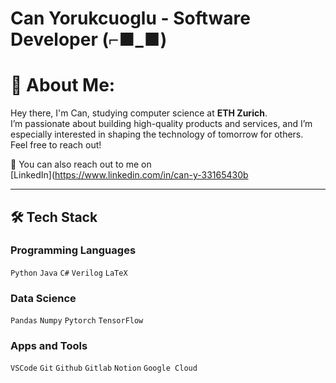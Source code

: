# Can Yorukcuoglu - Software Developer (⌐■_■)

# 💫 About Me:
Hey there, I'm Can, studying computer science at **ETH Zurich**.<br>
I’m passionate about building high-quality products and services, and I’m especially interested in shaping the technology of tomorrow for others.  
Feel free to reach out!  

💬 You can also reach out to me on  
[LinkedIn](https://www.linkedin.com/in/can-y-33165430b


---

## 🛠 Tech Stack

### Programming Languages
`Python` `Java` `C#` `Verilog` `LaTeX`

### Data Science
`Pandas` `Numpy` `Pytorch` `TensorFlow`

### Apps and Tools
`VSCode` `Git` `Github` `Gitlab` `Notion` `Google Cloud`



<!--
**D33pThink3r/D33pThink3r** is a ✨ _special_ ✨ repository because its `README.md` (this file) appears on your GitHub profile.

Here are some ideas to get you started:

- 🔭 I’m currently working on ..askjaljflajsf.
- 🌱 I’m currently learning ...
- 👯 I’m looking to collaborate on ...
- 🤔 I’m looking for help with ...
- 💬 Ask me about ...
- 📫 How to reach me: ...
- 😄 Pronouns: ...
- ⚡ Fun fact: ...
-->

